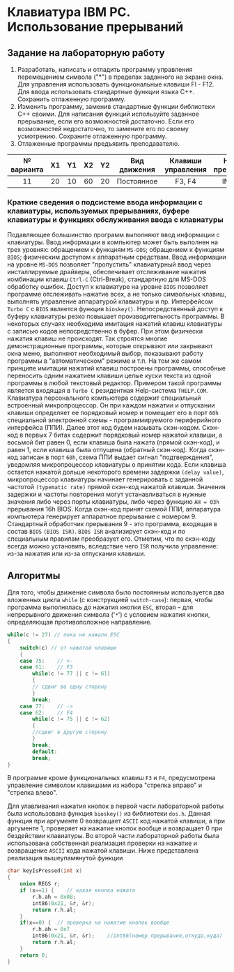 # Клавиатура IBM PC. Использование прерываний

## Задание на лабораторную работу

1. Разработать, написать и отладить программу управления перемещением символа ("*") в пределах заданного на экране окна. Для управления использовать функциональные клавиши Fl - F12. Для ввода использовать стандартные функции языка C++. Сохранить отлаженную программу.
2. Изменить программу, заменив стандартные функции библиотеки C++ своими. Для написания функций используйте заданное прерывание, если его возможностей достаточно. Если его возможностей недостаточно, то замените его по своему усмотрению. Сохраните отлаженную программу.
3. Отлаженные программы предъявить преподавателю.

№ варианта | X1 | Y1 | X2 | Y2 | Вид движения | Клавиши управления | Номер прерывания
:---:|:---:|:---:|:---:|:---:|:---:|:---:|:---:
11 | 20 | 10 | 60 | 20 | Постоянное | F3, F4 | INT 21h

### Краткие сведения о подсистеме ввода информации с клавиатуры, используемых прерываниях, буфере клавиатуры и функциях обслуживания ввода с клавиатуры

Подавляющее большинство программ выполняют ввод информации с клавиатуры. Ввод информации в компьютер может быть выполнен на трех уровнях: обращением к функциям `MS-DOS`; обращением к функциям `BIOS`; физическим доступом к аппаратным средствам.
Ввод информации на уровне `MS-DOS` позволяет "пропустить" клавиатурный ввод через инсталлируемые драйверы, обеспечивает отслеживание нажатия комбинации клавиш `Ctrl-C` (Ctrl-Break), стандартную для MS-DOS обработку ошибок.
Доступ к клавиатуре на уровне `BIOS` позволяет программе отслеживать нажатие всех, а не только символьных клавиш, выполнять управление аппаратурой клавиатуры и пр. Интерфейсом `Turbo С` с `BIOS` является функция `bioskey()`.
Непосредственный доступ к буферу клавиатуры резко повышает производительность программы. В некоторых случаях необходима имитация нажатий клавиш клавиатуры с записью кодов непосредственно в буфер. При этом физически нажатия клавиш не происходят. Так строятся многие демонстрационные программы, которые открывают или закрывают окна меню, выполняют необходимый выбор, показывают работу программы в "автоматическом" режиме и т.п. На том же самом принципе имитации нажатий клавиш построены программы, способные переносить одним нажатием клавиши целые куски текста из одной программы в любой текстовый редактор. Примером такой программы является входящая в `Turbo С` резидентная Help-система `THELP.COM`.
Клавиатура персонального компьютера содержит специальный встроенный микропроцессор. Он при каждом нажатии и отпускании клавиши определяет ее порядковый номер и помещает его в порт `60h` специальной электронной схемы - программируемого периферийного интерфейса (ППИ). Далее этот код будем называть скэн-кодом. Скэн-код в первых 7 битах содержит порядковый номер нажатой клавиши, а восьмой бит равен 0, если клавиша была нажата (прямой скэн-код), и равен 1, если клавиша была отпущена (обратный скэн-код). Когда скэн-код записан в порт `60h`, схема ППИ выдает сигнал "подтверждения", уведомляя микропроцессор клавиатуры о принятии кода.
Если клавиша остается нажатой дольше некоторого времени задержки `(delay value)`, микропроцессор клавиатуры начинает генерировать с заданной частотой `(typematic rate)` прямой скэн-код нажатой клавиши. Значения задержки и частоты повторения могут устанавливаться в нужные значения либо через порты клавиатуры, либо через функцию `АН = 03h` прерывания 16h BIOS. Когда скэн-код принят схемой ППИ, аппаратура компьютера генерирует аппаратное прерывание с номером 9.
Стандартный обработчик прерывания 9 - это программа, входящая в состав `BIOS` `(BIOS ISR)`. `BIOS ISR` анализирует скэн-код и по специальным правилам преобразует его. Отметим, что по скэн-коду всегда можно установить, вследствие чего `ISR` получила управление: из-за нажатия или из-за отпускания клавиши.

## Алгоритмы

Для того, чтобы движение символа было постоянным используется два вложенных цикла `while` (с конструкцией `switch-case`): первая, чтобы программа выполнялась до нажатия кнопки `ESC`, вторая – для непрерывного движения символа ('`*`') с условием нажатия кнопки, определяющая противоположное направление.

```C++
while(c != 27) // пока не нажали ESC
{
    switch(c) // от нажатой клавиши
    {
    case 75:    // <-
    case 61:    // F3
        while(c != 77 || c != 61)
        {
        // сдвиг во одну сторону
        }
        break;
    case 77:    // ->
    case 62:    // F4
        while(c != 75 || c != 62)
        {
        //сдвиг в другую сторону
        }
        break;
        default:
        break;
}
```

В программе кроме функциональных клавиш `F3` и `F4`, предусмотрена управление символом клавишами из набора "стрелка вправо" и "стрелка влево".

Для улавливания нажатия кнопок в первой части лабораторной работы была использована функция `bioskey()` из библиотеки `dos.h`. Данная функция при аргументе 0 возвращает `ASCII` код нажатой клавиши, а при аргументе 1, проверяет на нажатие кнопок вообще и возвращает 0 при бездействии клавиатуры.
Во второй части лабораторной работы была использована собственная реализация проверки на нажатие и возвращение `ASCII` кода нажатой клавиши.
Ниже представлена реализация вышеупамянутой функции

```C++
char keyIsPressed(int x)
{
    union REGS r;
    if (x==1) {    // какая кнопка нажата
        r.h.ah = 0x0B;  
        int86(0x21, &r, &r); 
        return r.h.al;
    }
    if(x==0) {  // проверка на нажатие кнопок вообще
        r.h.ah = 0x7
        int86(0x21, &r, &r);    //int86(номер прерывания,откуда,куда)
        return r.h.al;
    }
    return 0;
}
```
